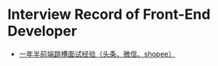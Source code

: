 # Interview Record of Front-End Developer

- [一年半前端跳槽面试经验（头条、微信、shopee）](https://github.com/chenjigeng/blog/issues/20)